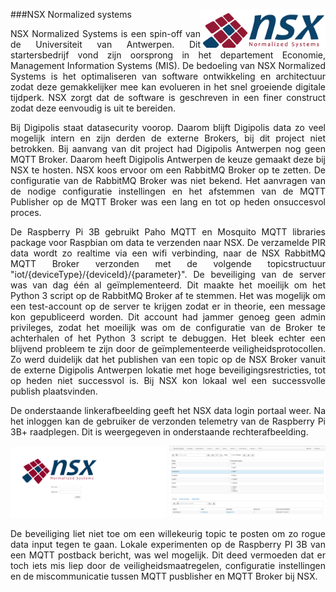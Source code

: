 ###NSX Normalized systems
<img src="images/NSXNS-logo.png" alt="NSX Normalized Systems logo" width="200" height="" align="right">
<p style="text-align: justify;">NSX Normalized Systems is een spin-off van de Universiteit van Antwerpen. Dit startersbedrijf vond zijn oorsprong in het departement Economie, Management Information Systems (MIS). De bedoeling van NSX Normalized Systems is het optimaliseren van software ontwikkeling en architectuur zodat deze  gemakkelijker mee kan evolueren in het snel groeiende digitale tijdperk. NSX zorgt dat de software is geschreven in een finer construct zodat deze eenvoudig is uit te bereiden.</p>

<p style="text-align: justify;">Bij Digipolis staat datasecurity voorop. Daarom blijft Digipolis data zo veel mogelijk intern en zijn derden de externe Brokers, bij dit project niet betrokken. Bij aanvang van dit project had Digipolis Antwerpen nog geen MQTT Broker. Daarom heeft Digipolis Antwerpen de keuze gemaakt deze bij NSX te hosten. NSX koos ervoor om een RabbitMQ Broker op te zetten. De configuratie van de RabbitMQ Broker was niet bekend. Het aanvragen van de nodige configuratie instellingen en het afstemmen van de MQTT Publisher op de MQTT Broker was een lang en tot op heden onsuccesvol proces.</p>

<p style="text-align: justify;">De Raspberry Pi 3B gebruikt Paho MQTT en Mosquito MQTT libraries package voor Raspbian om data te verzenden naar NSX. De verzamelde PIR data wordt zo realtime via een wifi verbinding, naar de NSX RabbitMQ MQTT Broker verzonden met de volgende topicstructuur "iot/{deviceType}/{deviceId}/{parameter}". De beveiliging van de server was van dag één al geïmplementeerd. Dit maakte het moeilijk om het Python 3 script op de RabbitMQ Broker af te stemmen. Het was mogelijk om een test-account op de server te krijgen zodat er in theorie, een message kon gepubliceerd worden. Dit account had jammer genoeg geen admin privileges, zodat het moeilijk was om de configuratie van de Broker te achterhalen of het Python 3 script te debuggen. Het bleek echter een blijvend probleem te zijn door de geïmplementeerde veiligheidsprotocollen. Zo werd duidelijk dat het publishen van een topic op de NSX Broker vanuit de externe Digipolis Antwerpen lokatie met hoge beveiligingsrestricties, tot op heden niet successvol is. Bij NSX kon lokaal wel een successvolle publish plaatsvinden.</p>

<p style="text-align: justify;">De onderstaande linkerafbeelding geeft het NSX data login portaal weer. Na het inloggen kan de gebruiker de verzonden telemetry van de Raspberry Pi 3B+ raadplegen. Dit is weergegeven in onderstaande rechterafbeelding.</p>

<img src="images/nsxlogin.png" alt="NSX Normalized Systems login portaal" width="250" height="" align="">
<img src="images/NSXsensordata.png" alt="NSX sensor data portaal" width="250" height="" align="">

<p style="text-align: justify;">De beveiliging liet niet toe om een willekeurig topic te posten om zo rogue data input tegen te gaan. Lokale experimenten op de Raspberry PI 3B van een MQTT postback bericht, was wel mogelijk. Dit deed vermoeden dat er toch iets mis liep door de veiligheidsmaatregelen, configuratie instellingen en de miscommunicatie tussen MQTT pusblisher en MQTT Broker bij NSX.</p>